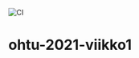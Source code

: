 ![CI](https://github.com/maariaw/ohtu-2021-viikko1/actions/workflows/main.yml/badge.svg)

# ohtu-2021-viikko1
